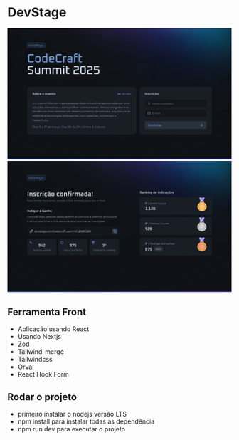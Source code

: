 # DevStage

![home](./.github/images/home.png)
![invite](./.github/images/invite.png)




## Ferramenta Front 

- Aplicação usando React 
- Usando Nextjs
- Zod
- Tailwind-merge
- Tailwindcss
- Orval
- React Hook Form

 

## Rodar o projeto 

- primeiro instalar o nodejs versão LTS
- npm install para instalar todas as dependência
- npm run dev para executar o projeto 
  
